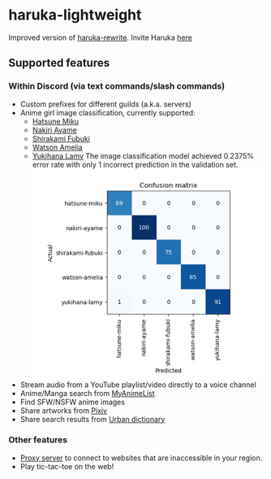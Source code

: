 # haruka-lightweight
Improved version of [haruka-rewrite](https://github.com/Serious-senpai/haruka-rewrite).
Invite Haruka [here](https://discord.com/api/oauth2/authorize?client_id=848178172536946708&permissions=70643008&scope=bot%20applications.commands)

## Supported features
### Within Discord (via text commands/slash commands)
- Custom prefixes for different guilds (a.k.a. servers)
- Anime girl image classification, currently supported:
  - [Hatsune Miku](https://en.wikipedia.org/wiki/Hatsune_Miku)
  - [Nakiri Ayame](https://virtualyoutuber.fandom.com/wiki/Nakiri_Ayame)
  - [Shirakami Fubuki](https://virtualyoutuber.fandom.com/wiki/Shirakami_Fubuki)
  - [Watson Amelia](https://virtualyoutuber.fandom.com/wiki/Watson_Amelia)
  - [Yukihana Lamy](https://virtualyoutuber.fandom.com/wiki/Yukihana_Lamy)
The image classification model achieved 0.2375% error rate with only 1 incorrect prediction in the validation set.
![confusion-matrix](/readme-assets/model-confusion-matrix.png)
- Stream audio from a YouTube playlist/video directly to a voice channel
- Anime/Manga search from [MyAnimeList](https://myanimelist.net/)
- Find SFW/NSFW anime images
- Share artworks from [Pixiv](https://www.pixiv.net/en/)
- Share search results from [Urban dictionary](https://www.urbandictionary.com/)
### Other features
- [Proxy server](https://en.wikipedia.org/wiki/Proxy_server) to connect to websites that are inaccessible in your region.
- Play tic-tac-toe on the web!
